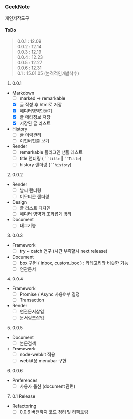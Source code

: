 ### GeekNote
개인저작도구

#### ToDo
> 0.0.1 : 12.09  
0.0.2 : 12.14  
0.0.3 : 12.19  
0.0.4 : 12.23  
0.0.5 : 12.27  
0.0.6 : 12.31  
0.1 : 15.01.05 (본격적인개발착수)

1. 0.0.1
  - Markdown
    - [ ] marked -> remarkable
    - [x] 글 작성 후 html로 저장
    - [x] 에디터영역만들기
    - [x] 글 메타정보 저장
    - [x] 저장된 글 리스트
  - History
    - [ ] 글 이력관리
    - [ ] 이전버전글 보기
  - Render
    - [ ] remarkable 플러그인 샘플 테스트
    - [ ] title 랜더링 ( ``` ``title ```|| ``` ``Title ```)
    - [ ] history 랜더링 (``` ``history ```)
2. 0.0.2
  - Render
    - [ ] 날씨 랜더링
    - [ ] 이모티콘 랜더링 
  - Design
    - [ ] 글 리스트 디자인
    - [ ] 에디터 영역과 조화롭게 정리
  - Document
    - [ ] 태그기능
3. 0.0.3
  - Framework
    - [ ] try ~ catch 연구 (시간 부족할시 next release)
  - Document
    - [ ] box 구현 ( inbox, custom_box ) : 카테고리와 비슷한 기능
    - [ ] 연관문서
4. 0.0.4
  - Framework
    - [ ] Promise / Async 사용여부 결정
    - [ ] Transaction
  - Render
    - [ ] 연관문서삽입
    - [ ] 문서링크삽입
5. 0.0.5
  - Document
    - [ ] 본문검색
  - Framework
    - [ ] node-webkit 적용
    - [ ] webkit용 menubar 구현
6. 0.0.6
  - Preferences
    - [ ] 사용자 옵션 (document 관련)
7. 0.1 Release
  - Refactoring
    - [ ] 0.0.6 버전까지 코드 정리 및 리팩토링

